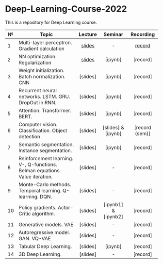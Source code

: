 # Deep-Learning-Course-2022

This is a repository for Deep Learning course.


|  №    | Topic      |  Lecture  | Seminar | Recording | 
| ----- | ----------    | :-------:   | :-----:   | :-------:   |
| 1     | Multi-layer perceptron. Gradient calculation | [slides](https://github.com/intsystems/Deep-Learning-Course/blob/main/lectures/Lecture_1.pdf)        |   -      |     [record](https://www.youtube.com/watch?v=2q73ILfhxC4&t=3610s)      |
| 2     | NN optimization. Regularization      |  [slides](https://github.com/intsystems/Deep-Learning-Course/blob/main/lectures/Lecture_2.pdf)        |   [ipynb]    |    [record] |
| 3     | Weight initialization. Batch normalization. CNN    |   [slides]       |     [ipynb]   |  [record]          |
| 4     | Recurrent neural networks. LSTM. GRU. DropOut in RNN.   |   [slides]        |    [ipynb]     |    [record]      |
| 5     | Attention. Transformer. BERT.    |    [slides]      |     [ipynb]    |     [record]     |
| 6     | Computer vision. Classification. Object detection |  [slides]        | [slides] & [ipynb]     |     [record (sem)]      |
| 7     | Semantic segmentation. Instance segmentation.     |  [slides]      |  [ipynb]    |    [record]      |
| 8     | Reinforcement learning. V-, Q-functions. Belman equations. Value iteration.   |    [slides]      |    -       |  [record] |  
| 9     | Monte-Carlo methods. Temporal learning. Q-learning. DQN.  |    [slides]        |   -      |     [record]     |
| 10     | Policy gradients. Actor-Critic algorithm.  |     [slides]    |   [ipynb1] & [ipynb2]      |      [record]   |
| 11     | Generative models. VAE     |   [slides]      |    -     |     [record]     |
| 12     | Autoregressive model. GAN. VQ-VAE     | [slides]          |      -   |     [record]     |
| 13     | Tabular Deep Learning.   | [slides]          |   [ipynb]    |      [record]   |
| 14    | 3D Deep Learning.   | [slides]        |  -      |     [record]     |
